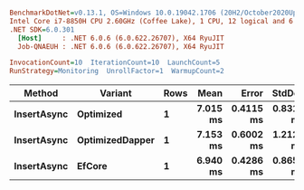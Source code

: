 ``` ini

BenchmarkDotNet=v0.13.1, OS=Windows 10.0.19042.1706 (20H2/October2020Update)
Intel Core i7-8850H CPU 2.60GHz (Coffee Lake), 1 CPU, 12 logical and 6 physical cores
.NET SDK=6.0.301
  [Host]     : .NET 6.0.6 (6.0.622.26707), X64 RyuJIT
  Job-QNAEUH : .NET 6.0.6 (6.0.622.26707), X64 RyuJIT

InvocationCount=10  IterationCount=10  LaunchCount=5  
RunStrategy=Monitoring  UnrollFactor=1  WarmupCount=2  

```
|      Method |         Variant | Rows |     Mean |     Error |    StdDev |      Min |       Max |   Median |
|------------ |---------------- |----- |---------:|----------:|----------:|---------:|----------:|---------:|
| **InsertAsync** |       **Optimized** |    **1** | **7.015 ms** | **0.4115 ms** | **0.8313 ms** | **5.823 ms** | **10.207 ms** | **6.832 ms** |
| **InsertAsync** | **OptimizedDapper** |    **1** | **7.153 ms** | **0.6002 ms** | **1.2125 ms** | **5.525 ms** | **10.294 ms** | **6.761 ms** |
| **InsertAsync** |          **EfCore** |    **1** | **6.940 ms** | **0.4286 ms** | **0.8659 ms** | **5.986 ms** |  **9.573 ms** | **6.696 ms** |
